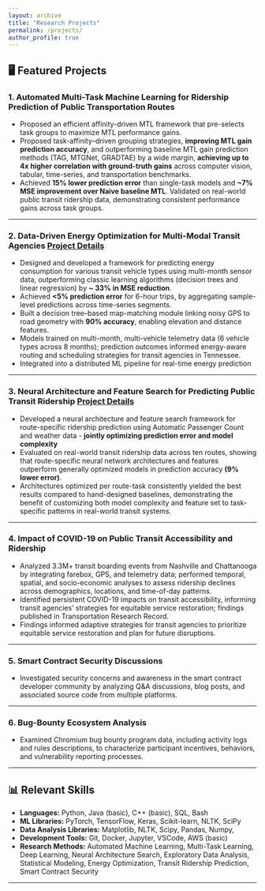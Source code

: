 ```yaml
---
layout: archive
title: "Research Projects"
permalink: /projects/
author_profile: true
---
```


## 🖥️ Featured Projects

### 1. **Automated Multi-Task Machine Learning for Ridership Prediction of Public Transportation Routes**

[//]: # (- **Overview:** )
- Proposed an efficient affinity-driven MTL framework that pre-selects task groups to maximize MTL performance gains. 
- Proposed task-affinity–driven grouping strategies, **improving MTL gain prediction accuracy**, and outperforming baseline MTL gain prediction methods (TAG, MTGNet, GRADTAE) by a wide margin, **achieving up to 4x higher correlation with ground-truth gains** across computer vision, tabular, time-series, and transportation benchmarks.
- Achieved **15% lower prediction error** than single-task models and **~7% MSE improvement over Naive baseline MTL**. Validated on real-world public transit ridership data, demonstrating consistent performance gains across task groups.

[//]: # (- **Skills:** Python, Tensorflow, Keras, Numpy, Scipy, Scikit-learn)

---

### 2. **Data-Driven Energy Optimization for Multi-Modal Transit Agencies** [Project Details](https://smarttransit.ai/energy.html#:~:text=To%20make%20this%20large%20scale,under%20Award%20Number%20DE%2DEE0008467.)


[//]: # (- **Overview:** )

[//]: # (  - Designed a predictive framework for optimizing energy consumption across various transit vehicle types. This system minimizes fuel and electricity use while enabling optimal vehicle-to-trip assignments and charging schedules.)
- Designed and developed a framework for predicting energy consumption for various transit vehicle types using multi-month sensor data, outperforming classic learning algorithms (decision trees and linear regression) by **~ 33% in MSE reduction**. 
- Achieved **<5% prediction error** for 6-hour trips, by aggregating sample-level predictions across time-series segments. 
- Built a decision tree–based map-matching module linking noisy GPS to road geometry with **90% accuracy**, enabling elevation and distance features. 
- Models trained on multi-month, multi-vehicle telemetry data (6 vehicle types across 8 months); prediction outcomes informed energy-aware routing and scheduling strategies for transit agencies in Tennessee. 
- Integrated into a distributed ML pipeline for real-time energy prediction

[//]: # (- **Skills:** Python, Tensorflow, Keras, Numpy, Scikit-learn)

---

### 3. **Neural Architecture and Feature Search for Predicting Public Transit Ridership** [Project Details](https://aronlaszka.com/project/ai-engine/)

[//]: # (- **Overview:**)
- Developed a neural architecture and feature search framework for route-specific ridership prediction using Automatic Passenger Count and weather data - **jointly optimizing prediction error and model complexity** 
- Evaluated on real-world transit ridership data across ten routes, showing that route-specific neural network architectures and features outperform generally optimized models in prediction accuracy **(9% lower error)**. 
- Architectures optimized per route-task consistently yielded the best results compared to hand-designed baselines, demonstrating the benefit of customizing both model complexity and feature set to task-specific patterns in real-world transit systems. 

[//]: # (- **Skills:** Python, Tensorflow, Keras, Numpy, Scikit-learn)

---

### 4. **Impact of COVID-19 on Public Transit Accessibility and Ridership**

[//]: # (- **Overview:**)
- Analyzed 3.3M+ transit boarding events from Nashville and Chattanooga by integrating farebox, GPS, and telemetry data; performed temporal, spatial, and socio-economic analyses to assess ridership declines across demographics, locations, and time-of-day patterns. 
- Identified persistent COVID-19 impacts on transit accessibility, informing transit agencies’ strategies for equitable service restoration; findings published in Transportation Research Record. 
- Findings informed adaptive strategies for transit agencies to prioritize equitable service restoration and plan for future disruptions.

[//]: # (- **Skills:** Python, Tensorflow, Keras, Numpy, Scikit-learn)

---

### 5. **Smart Contract Security Discussions**
- Investigated security concerns and awareness in the smart contract developer community by analyzing Q&A discussions, blog posts, and associated source code from multiple platforms.

[//]: # (- **Skills:** Python, NLTK, Matplotlib, Numpy)

---

### 6. **Bug-Bounty Ecosystem Analysis**
- Examined Chromium bug bounty program data, including activity logs and rules descriptions, to characterize participant incentives, behaviors, and vulnerability reporting processes. 

[//]: # (- **Skills:** Python, NLTK, Matplotlib, Numpy, Pandas, Sci-Kit Learn)

---

[//]: # ()
[//]: # (## 👨‍🔬 Research Experience)

[//]: # ()
[//]: # (**Graduate Research Assistant**  )

[//]: # (Resilient Networks and Systems Lab, University of Houston  )

[//]: # (*Jan 2019 - Jul 2022*  )

[//]: # ()
[//]: # (- Led multiple DOE and NSF-funded projects, designing machine learning frameworks for diverse domains.)

[//]: # (- Focused on solving real-world problems, significantly enhancing computational task efficiency and accuracy.)

[//]: # ()
[//]: # (---)

## 📊 Relevant Skills

[//]: # (- **Programming & ML Frameworks:** Python, Tensorflow, Keras, Numpy, Scikit-learn  )

- **Languages:** Python, Java (basic), C++ (basic), SQL, Bash 
- **ML Libraries:** PyTorch, TensorFlow, Keras, Scikit-learn, NLTK, SciPy 
- **Data Analysis Libraries:** Matplotlib, NLTK, Scipy, Pandas, Numpy,  
- **Development Tools:** Git, Docker, Jupyter, VSCode, AWS (basic)
- **Research Methods:** Automated Machine Learning, Multi-Task Learning, Deep Learning, Neural Architecture Search, Exploratory Data Analysis, Statistical Modeling, Energy Optimization, Transit Ridership Prediction, Smart Contract Security  

---

[//]: # (## 📬 Contact Me)

[//]: # (Feel free to reach out through [GitHub Issues]&#40;https://github.com/your-username/your-repo/issues&#41; or connect via [LinkedIn]&#40;https://linkedin.com/in/your-profile&#41;. Let’s collaborate!)
